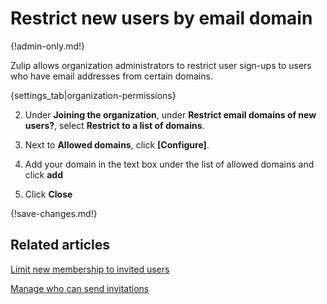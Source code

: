# Restrict new users by email domain

{!admin-only.md!}

Zulip allows organization administrators to restrict user sign-ups to users
who have email addresses from certain domains.

{settings_tab|organization-permissions}

2. Under **Joining the organization**, under **Restrict email domains of new users?**,
select **Restrict to a list of domains**.

3. Next to **Allowed domains**, click **[Configure]**.

4. Add your domain in the text box under the list of allowed domains and click **add**

5. Click **Close**

{!save-changes.md!}

## Related articles

[Limit new membership to invited users](/help/limit-new-membership-to-invited-users)

[Manage who can send invitations](/help/only-allow-admins-to-invite-new-users)
